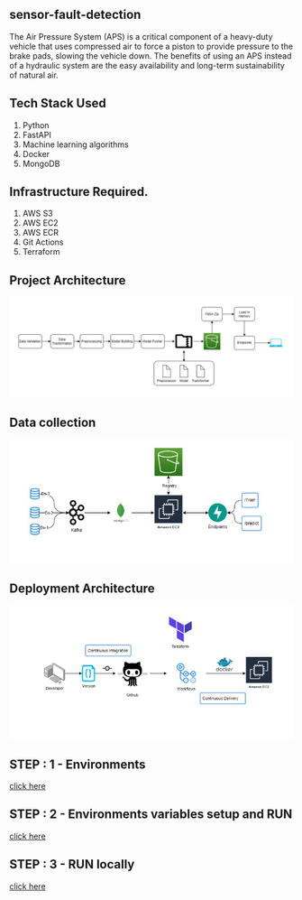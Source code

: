 ## sensor-fault-detection

The Air Pressure System (APS) is a critical component of a heavy-duty vehicle that uses compressed air to force a piston to provide pressure to the brake pads, slowing the vehicle down. The benefits of using an APS instead of a hydraulic system are the easy availability and long-term sustainability of natural air.

## Tech Stack Used
1. Python 
2. FastAPI 
3. Machine learning algorithms
4. Docker
5. MongoDB

## Infrastructure Required.

1. AWS S3
2. AWS EC2
3. AWS ECR
4. Git Actions
5. Terraform

## Project Architecture

![image](https://github.com/iambalakrishnan/sensor-fault-detection/blob/main/docs/images/img1.png)

## Data collection

![image](https://github.com/iambalakrishnan/sensor-fault-detection/blob/main/docs/images/img2.png)

## Deployment Architecture

![image](https://github.com/iambalakrishnan/sensor-fault-detection/blob/main/docs/images/img3.png)

## STEP : 1 - Environments

[click here](docs/steps/step_01.md)

## STEP : 2 - Environments variables setup and RUN 

[click here](docs/steps/step_02.md)

## STEP : 3 - RUN locally

[click here](docs/steps/step_03.md)
